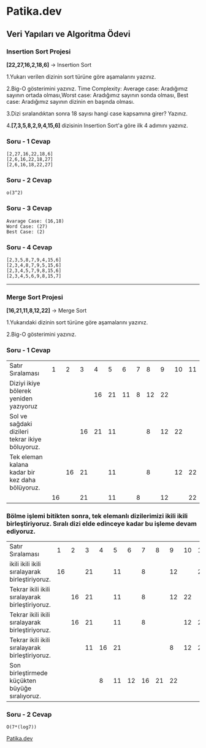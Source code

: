 # Patika.dev
## Veri Yapıları ve Algoritma Ödevi

### Insertion Sort Projesi

**[22,27,16,2,18,6]** -> Insertion Sort

1.Yukarı verilen dizinin sort türüne göre aşamalarını yazınız.

2.Big-O gösterimini yazınız.
Time Complexity: Average case: Aradığımız sayının ortada olması,Worst case: Aradığımız sayının sonda olması, Best case: Aradığımız sayının dizinin en başında olması.

3.Dizi sıralandıktan sonra 18 sayısı hangi case kapsamına girer? Yazınız.

4.**[7,3,5,8,2,9,4,15,6]** dizisinin Insertion Sort'a göre ilk 4 adımını yazınız.


### Soru - 1 Cevap
```
[2,27,16,22,18,6]
[2,6,16,22,18,27]
[2,6,16,18,22,27]
```


### Soru - 2 Cevap
```
o(3^2)
```

### Soru - 3 Cevap

```
Avarage Case: (16,18)
Word Case: (27)
Best Case: (2)
```
### Soru - 4 Cevap

```
[2,3,5,8,7,9,4,15,6]
[2,3,4,8,7,9,5,15,6]
[2,3,4,5,7,9,8,15,6]
[2,3,4,5,6,9,8,15,7]
```
--------------

### Merge Sort Projesi

**[16,21,11,8,12,22]** -> Merge Sort

1.Yukarıdaki dizinin sort türüne göre aşamalarını yazınız.

2.Big-O gösterimini yazınız.

### Soru - 1 Cevap

|||||||||||||
|-----|-----| ----|----|----|----|----|----|----|----|----|----|
|Satır Sıralaması  |1|2|3|4|5|6|7|8|9|10|11|12|
|Diziyi ikiye bölerek yeniden yazıyoruz  ||||16|21|11|8|12|22|||
|Sol ve sağdaki dizileri tekrar ikiye böluyoruz.  |||16|21|11|||8|12|22||
|Tek eleman kalana kadar bir kez daha bölüyoruz.  ||16|21||11|||8||12|22||
|  |16||21||11||8||12||22||


### Bölme işlemi bitikten sonra, tek elemanlı dizilerimizi ikili ikili birleştiriyoruz. Sıralı dizi elde edinceye kadar bu işleme devam ediyoruz.

|||||||||||||
|-----|-----| ----|----|----|----|----|----|----|----|----|----|
|Satır Sıralaması  |1|2|3|4|5|6|7|8|9|10|11|12|
|ikili ikili ikili sıralayarak birleştiriyoruz.  |16||21||11||8||12||22||
|Tekrar ikili ikili sıralayarak birleştiriyoruz.  ||16|21||11||8||12|22|||
|Tekrar ikili ikili sıralayarak birleştiriyoruz.  ||16|21||11||8|||12|22||
|Tekrar ikili ikili sıralayarak birleştiriyoruz.  |||11|16|21||||8|12|22||
|Son birleştirmede küçükten büyüğe sıralıyoruz.  ||||8|11|12|16|21|22||||

### Soru - 2 Cevap

```
O(7*(log7))
```




[Patika.dev](http://www.patika.dev)
